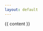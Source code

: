 ```yaml
---
layout: default
---
```

<article class="document academic">
  <div class="main">
    {{ content }}
  </div>
  </div>
</article>
